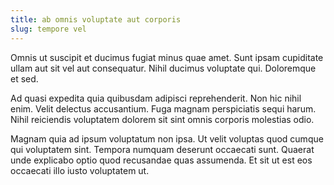 ```yaml
---
title: ab omnis voluptate aut corporis
slug: tempore vel
---
```


Omnis ut suscipit et ducimus fugiat minus quae amet. Sunt ipsam cupiditate ullam aut sit vel aut consequatur. Nihil ducimus voluptate qui. Doloremque et sed.

Ad quasi expedita quia quibusdam adipisci reprehenderit. Non hic nihil enim. Velit delectus accusantium. Fuga magnam perspiciatis sequi harum. Nihil reiciendis voluptatem dolorem sit sint omnis corporis molestias odio.

Magnam quia ad ipsum voluptatum non ipsa. Ut velit voluptas quod cumque qui voluptatem sint. Tempora numquam deserunt occaecati sunt. Quaerat unde explicabo optio quod recusandae quas assumenda. Et sit ut est eos occaecati illo iusto voluptatem ut.
